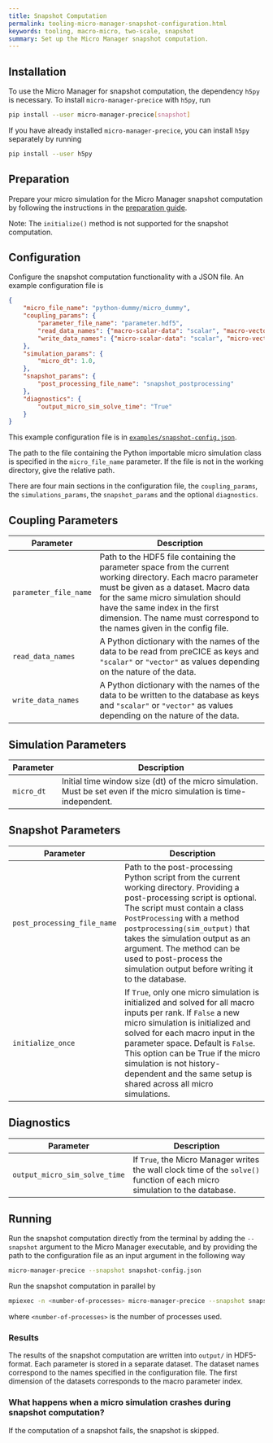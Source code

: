 ```yaml
---
title: Snapshot Computation
permalink: tooling-micro-manager-snapshot-configuration.html
keywords: tooling, macro-micro, two-scale, snapshot
summary: Set up the Micro Manager snapshot computation.
---
```


## Installation

To use the Micro Manager for snapshot computation, the dependency `h5py` is necessary. To install `micro-manager-precice` with `h5py`, run

```bash
pip install --user micro-manager-precice[snapshot]
```

If you have already installed `micro-manager-precice`, you can install `h5py` separately by running

```bash
pip install --user h5py
```

## Preparation

Prepare your micro simulation for the Micro Manager snapshot computation by following the instructions in the [preparation guide](tooling-micro-manager-preparation.html).

Note: The `initialize()` method is not supported for the snapshot computation.

## Configuration

Configure the snapshot computation functionality with a JSON file. An example configuration file is

```json
{
    "micro_file_name": "python-dummy/micro_dummy",
    "coupling_params": {
        "parameter_file_name": "parameter.hdf5",
        "read_data_names": {"macro-scalar-data": "scalar", "macro-vector-data": "vector"},
        "write_data_names": {"micro-scalar-data": "scalar", "micro-vector-data": "vector"},
    },
    "simulation_params": {
        "micro_dt": 1.0,
    },
    "snapshot_params": {
        "post_processing_file_name": "snapshot_postprocessing"
    },
    "diagnostics": {
        "output_micro_sim_solve_time": "True"
    }
}
```

This example configuration file is in [`examples/snapshot-config.json`](https://github.com/precice/micro-manager/tree/develop/examples/snapshot-config.json).

The path to the file containing the Python importable micro simulation class is specified in the `micro_file_name` parameter. If the file is not in the working directory, give the relative path.

There are four main sections in the configuration file, the `coupling_params`, the `simulations_params`, the `snapshot_params` and the optional `diagnostics`.

## Coupling Parameters

Parameter | Description
--- | ---
`parameter_file_name` | Path to the HDF5 file containing the parameter space from the current working directory. Each macro parameter must be given as a dataset. Macro data for the same micro simulation should have the same index in the first dimension. The name must correspond to the names given in the config file.
`read_data_names` | A Python dictionary with the names of the data to be read from preCICE as keys and `"scalar"` or `"vector"` as values depending on the nature of the data.
`write_data_names` | A Python dictionary with the names of the data to be written to the database as keys and `"scalar"` or `"vector"` as values depending on the nature of the data.

## Simulation Parameters

Parameter | Description
--- | ---
`micro_dt` | Initial time window size (dt) of the micro simulation. Must be set even if the micro simulation is time-independent.

## Snapshot Parameters

Parameter | Description
--- | ---
`post_processing_file_name`| Path to the post-processing Python script from the current working directory. Providing a post-processing script is optional. The script must contain a class `PostProcessing` with a method `postprocessing(sim_output)` that takes the simulation output as an argument. The method can be used to post-process the simulation output before writing it to the database.
`initialize_once` | If `True`, only one micro simulation is initialized and solved for all macro inputs per rank. If `False` a new micro simulation is initialized and solved for each macro input in the parameter space. Default is `False`. This option can be True if the micro simulation is not history-dependent and the same setup is shared across all micro simulations.

## Diagnostics

Parameter | Description
--- | ---
`output_micro_sim_solve_time` | If `True`, the Micro Manager writes the wall clock time of the `solve()` function of each micro simulation to the database.

## Running

Run the snapshot computation directly from the terminal by adding the `--snapshot` argument to the Micro Manager executable, and by providing the path to the configuration file as an input argument in the following way

```bash
micro-manager-precice --snapshot snapshot-config.json
```

Run the snapshot computation in parallel by

```bash
mpiexec -n <number-of-processes> micro-manager-precice --snapshot snapshot-config.json
```

where `<number-of-processes>` is the number of processes used.

### Results

The results of the snapshot computation are written into `output/` in HDF5-format. Each parameter is stored in a separate dataset. The dataset names correspond to the names specified in the configuration file. The first dimension of the datasets corresponds to the macro parameter index.

### What happens when a micro simulation crashes during snapshot computation?

If the computation of a snapshot fails, the snapshot is skipped.
